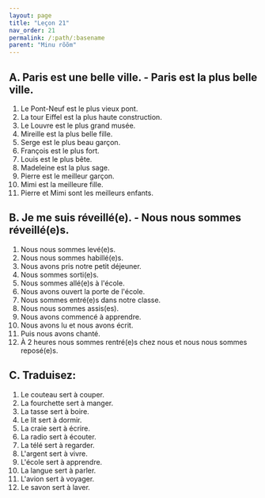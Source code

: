 ```yaml
---
layout: page
title: "Leçon 21"
nav_order: 21
permalink: /:path/:basename
parent: "Minu rõõm"
---
```


## A. Paris est une belle ville. - Paris est la plus belle ville.
1. Le Pont-Neuf est le plus vieux pont.  
2. La tour Eiffel est la plus haute construction.  
3. Le Louvre est le plus grand musée.  
4. Mireille est la plus belle fille.  
5. Serge est le plus beau garçon.  
6. François est le plus fort.  
7. Louis est le plus bête.  
8. Madeleine est la plus sage.  
9. Pierre est le meilleur garçon.  
10. Mimi est la meilleure fille.  
11. Pierre et Mimi sont les meilleurs enfants.  

## B. Je me suis réveillé(e). - Nous nous sommes réveillé(e)s.
1. Nous nous sommes levé(e)s.  
2. Nous nous sommes habillé(e)s.  
3. Nous avons pris notre petit déjeuner.  
4. Nous sommes sorti(e)s.  
5. Nous sommes allé(e)s à l'école.  
6. Nous avons ouvert la porte de l'école.  
7. Nous sommes entré(e)s dans notre classe.  
8. Nous nous sommes assis(es).  
9. Nous avons commencé à apprendre.  
10. Nous avons lu et nous avons écrit.  
11. Puis nous avons chanté.  
12. À 2 heures nous sommes rentré(e)s chez nous et nous nous sommes reposé(e)s.  

## C. Traduisez:
1. Le couteau sert à couper.  
2. La fourchette sert à manger.  
3. La tasse sert à boire.  
4. Le lit sert à dormir.  
5. La craie sert à écrire.  
6. La radio sert à écouter.  
7. La télé sert à regarder.  
8. L'argent sert à vivre.  
9. L'école sert à apprendre.  
10. La langue sert à parler.  
11. L'avion sert à voyager.  
12. Le savon sert à laver.  
